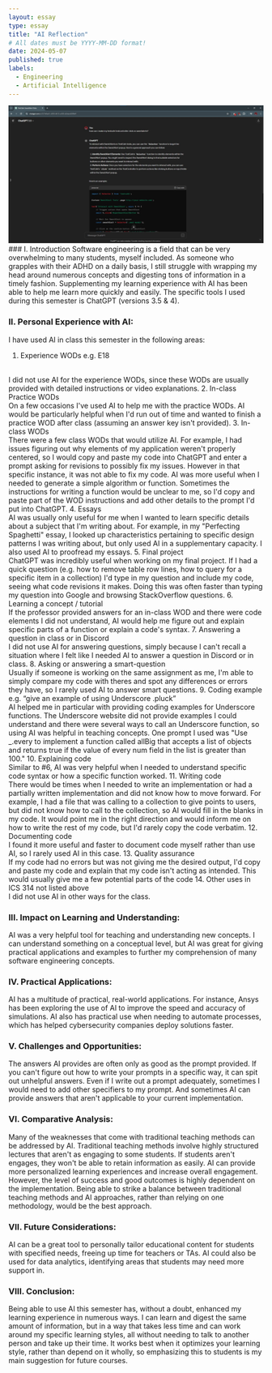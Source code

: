 ```yaml
---
layout: essay
type: essay
title: "AI Reflection"
# All dates must be YYYY-MM-DD format!
date: 2024-05-07
published: true
labels:
  - Engineering
  - Artificial Intelligence
---
```

<img class="img-fluid" src="../img/AI.jpg">
### I. Introduction
Software engineering is a field that can be very overwhelming to many students, myself included. As someone who grapples with their ADHD on a daily basis, I still struggle with wrapping my head around numerous concepts and digesting tons of information in a timely fashion. Supplementing my learning experience with AI has been able to help me learn more quickly and easily. The specific tools I used during this semester is ChatGPT (versions 3.5 & 4).

### II. Personal Experience with AI:
I have used AI in class this semester in the following areas:

1. Experience WODs e.g. E18
<br>
I did not use AI for the experience WODs, since these WODs are usually provided with detailed instructions or video explanations.
2. In-class Practice WODs
<br>
On a few occasions I've used AI to help me with the practice WODs. AI would be particularly helpful when I'd run out of time and wanted to finish a practice WOD after class (assuming an answer key isn't provided).
3. In-class WODs
<br>
There were a few class WODs that would utilize AI. For example, I had issues figuring out why elements of my application weren't properly centered, so I would copy and paste my code into ChatGPT and enter a prompt asking for revisions to possibly fix my issues. However in that specific instance, it was not able to fix my code. AI was more useful when I needed to generate a simple algorithm or function. Sometimes the instructions for writing a function would be unclear to me, so I'd copy and paste part of the WOD instructions and add other details to the prompt I'd put into ChatGPT.  
4. Essays
<br>
AI was usually only useful for me when I wanted to learn specific details about a subject that I'm writing about. For example, in my "Perfecting Spaghetti" essay, I looked up characteristics pertaining to specific design patterns I was writing about, but only used AI in a supplementary capacity. I also used AI to proofread my essays. 
5. Final project
<br>
ChatGPT was incredibly useful when working on my final project. If I had a quick question (e.g. how to remove table row lines, how to query for a specific item in a collection) I'd type in my question and include my code, seeing what code revisions it makes. Doing this was often faster than typing my question into Google and browsing StackOverflow questions. 
6. Learning a concept / tutorial
<br>
If the professor provided answers for an in-class WOD and there were code elements I did not understand, AI would help me figure out and explain specific parts of a function or explain a code's syntax.  
7. Answering a question in class or in Discord
<br>
I did not use AI for answering questions, simply because I can't recall a situation where I felt like I needed AI to answer a question in Discord or in class. 
8. Asking or answering a smart-question
<br>
Usually if someone is working on the same assignment as me, I'm able to simply compare my code with theres and spot any differences or errors they have, so I rarely used AI to answer smart questions.
9. Coding example e.g. “give an example of using Underscore .pluck”
<br>
AI helped me in particular with providing coding examples for Underscore functions. The Underscore website did not provide examples I could understand and there were several ways to call an Underscore function, so using AI was helpful in teaching concepts. One prompt I used was "Use _.every to implement a function called allBig that accepts a list of objects and returns true if the value of every num field in the list is greater than 100."
10. Explaining code
<br>
Similar to #6, AI was very helpful when I needed to understand specific code syntax or how a specific function worked. 
11. Writing code
<br>
There would be times when I needed to write an implementation or had a partially written implementation and did not know how to move forward. For example, I had a file that was calling to a collection to give points to users, but did not know how to call to the collection, so AI would fill in the blanks in my code. It would point me in the right direction and would inform me on how to write the rest of my code, but I'd rarely copy the code verbatim.
12. Documenting code
<br>
I found it more useful and faster to document code myself rather than use AI, so I rarely used AI in this case. 
13. Quality assurance
<br>
If my code had no errors but was not giving me the desired output, I'd copy and paste my code and explain that my code isn't acting as intended. This would usually give me a few potential parts of the code 
14. Other uses in ICS 314 not listed above
<br>
I did not use AI in other ways for the class.

### III. Impact on Learning and Understanding:
AI was a very helpful tool for teaching and understanding new concepts. I can understand something on a conceptual level, but AI was great for giving practical applications and examples to further my comprehension of many software engineering concepts.

### IV. Practical Applications:
AI has a multitude of practical, real-world applications. For instance, Ansys has been exploring the use of AI to improve the speed and accuracy of simulations. AI also has practical use when needing to automate processes, which has helped cybersecurity companies deploy solutions faster. 

### V. Challenges and Opportunities:
The answers AI provides are often only as good as the prompt provided. If you can't figure out how to write your prompts in a specific way, it can spit out unhelpful answers. Even if I write out a prompt adequately, sometimes I would need to add other specifiers to my prompt. And sometimes AI can provide answers that aren't applicable to your current implementation.

### VI. Comparative Analysis:
Many of the weaknesses that come with traditional teaching methods can be addressed by AI. Traditional teaching methods involve highly structured lectures that aren't as engaging to some students. If students aren't engages, they won't be able to retain information as easily. AI can provide more personalized learning experiences and increase overall engagement. However, the level of success and good outcomes is highly dependent on the implementation. Being able to strike a balance between traditional teaching methods and AI approaches, rather than relying on one methodology, would be the best approach.

### VII. Future Considerations:
AI can be a great tool to personally tailor educational content for students with specified needs, freeing up time for teachers or TAs. AI could also be used for data analytics, identifying areas that students may need more support in.

### VIII. Conclusion:
Being able to use AI this semester has, without a doubt, enhanced my learning experience in numerous ways. I can learn and digest the same amount of information, but in a way that takes less time and can work around my specific learning styles, all without needing to talk to another person and take up their time. It works best when it optimizes your learning style, rather than depend on it wholly, so emphasizing this to students is my main suggestion for future courses.